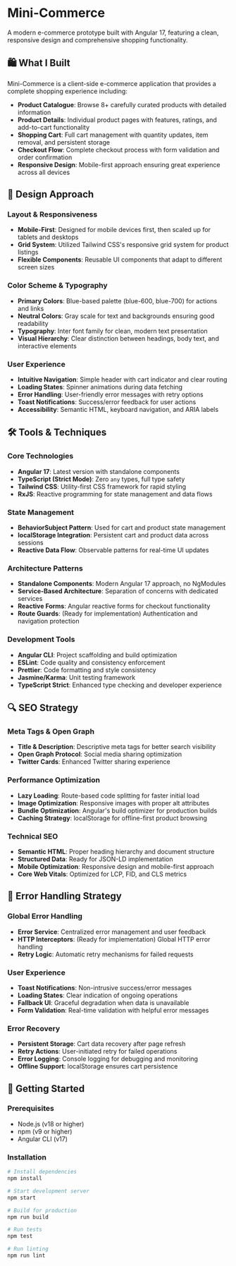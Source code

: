 # Mini-Commerce

A modern e-commerce prototype built with Angular 17, featuring a clean, responsive design and comprehensive shopping functionality.

## 🛍️ What I Built

Mini-Commerce is a client-side e-commerce application that provides a complete shopping experience including:

- **Product Catalogue**: Browse 8+ carefully curated products with detailed information
- **Product Details**: Individual product pages with features, ratings, and add-to-cart functionality
- **Shopping Cart**: Full cart management with quantity updates, item removal, and persistent storage
- **Checkout Flow**: Complete checkout process with form validation and order confirmation
- **Responsive Design**: Mobile-first approach ensuring great experience across all devices

## 🎨 Design Approach

### Layout & Responsiveness
- **Mobile-First**: Designed for mobile devices first, then scaled up for tablets and desktops
- **Grid System**: Utilized Tailwind CSS's responsive grid system for product listings
- **Flexible Components**: Reusable UI components that adapt to different screen sizes

### Color Scheme & Typography
- **Primary Colors**: Blue-based palette (blue-600, blue-700) for actions and links
- **Neutral Colors**: Gray scale for text and backgrounds ensuring good readability
- **Typography**: Inter font family for clean, modern text presentation
- **Visual Hierarchy**: Clear distinction between headings, body text, and interactive elements

### User Experience
- **Intuitive Navigation**: Simple header with cart indicator and clear routing
- **Loading States**: Spinner animations during data fetching
- **Error Handling**: User-friendly error messages with retry options
- **Toast Notifications**: Success/error feedback for user actions
- **Accessibility**: Semantic HTML, keyboard navigation, and ARIA labels

## 🛠️ Tools & Techniques

### Core Technologies
- **Angular 17**: Latest version with standalone components
- **TypeScript (Strict Mode)**: Zero `any` types, full type safety
- **Tailwind CSS**: Utility-first CSS framework for rapid styling
- **RxJS**: Reactive programming for state management and data flows

### State Management
- **BehaviorSubject Pattern**: Used for cart and product state management
- **localStorage Integration**: Persistent cart and product data across sessions
- **Reactive Data Flow**: Observable patterns for real-time UI updates

### Architecture Patterns
- **Standalone Components**: Modern Angular 17 approach, no NgModules
- **Service-Based Architecture**: Separation of concerns with dedicated services
- **Reactive Forms**: Angular reactive forms for checkout functionality
- **Route Guards**: (Ready for implementation) Authentication and navigation protection

### Development Tools
- **Angular CLI**: Project scaffolding and build optimization
- **ESLint**: Code quality and consistency enforcement
- **Prettier**: Code formatting and style consistency
- **Jasmine/Karma**: Unit testing framework
- **TypeScript Strict**: Enhanced type checking and developer experience

## 🔍 SEO Strategy

### Meta Tags & Open Graph
- **Title & Description**: Descriptive meta tags for better search visibility
- **Open Graph Protocol**: Social media sharing optimization
- **Twitter Cards**: Enhanced Twitter sharing experience

### Performance Optimization
- **Lazy Loading**: Route-based code splitting for faster initial load
- **Image Optimization**: Responsive images with proper alt attributes
- **Bundle Optimization**: Angular's build optimizer for production builds
- **Caching Strategy**: localStorage for offline-first product browsing

### Technical SEO
- **Semantic HTML**: Proper heading hierarchy and document structure
- **Structured Data**: Ready for JSON-LD implementation
- **Mobile Optimization**: Responsive design and mobile-first approach
- **Core Web Vitals**: Optimized for LCP, FID, and CLS metrics

## 🚨 Error Handling Strategy

### Global Error Handling
- **Error Service**: Centralized error management and user feedback
- **HTTP Interceptors**: (Ready for implementation) Global HTTP error handling
- **Retry Logic**: Automatic retry mechanisms for failed requests

### User Experience
- **Toast Notifications**: Non-intrusive success/error messages
- **Loading States**: Clear indication of ongoing operations
- **Fallback UI**: Graceful degradation when data is unavailable
- **Form Validation**: Real-time validation with helpful error messages

### Error Recovery
- **Persistent Storage**: Cart data recovery after page refresh
- **Retry Actions**: User-initiated retry for failed operations
- **Error Logging**: Console logging for debugging and monitoring
- **Offline Support**: localStorage ensures cart persistence

## 🚀 Getting Started

### Prerequisites
- Node.js (v18 or higher)
- npm (v9 or higher)
- Angular CLI (v17)

### Installation
```bash
# Install dependencies
npm install

# Start development server
npm start

# Build for production
npm run build

# Run tests
npm test

# Run linting
npm run lint

